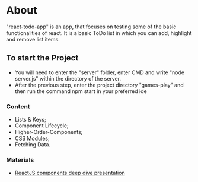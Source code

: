 # About
"react-todo-app" is an app, that focuses on testing some of the basic functionalities of react. It is a basic ToDo list in which you can add, highlight and remove list items.

## To start the Project
- You will need to enter the "server" folder, enter CMD and write "node server.js" within the directory of the server.
- After the previous step, enter the project directory "games-play" and then run the command npm start in your preferred ide

### Content
- Lists & Keys;
- Component Lifecycle;
- Higher-Order-Components;
- CSS Modules;
- Fetching Data.


### Materials
- [ReactJS components deep dive presentation](https://github.com/TheStormWeaver/Front-End/files/7528358/03.React-JS-Components-Deep-Dive.pptx)


